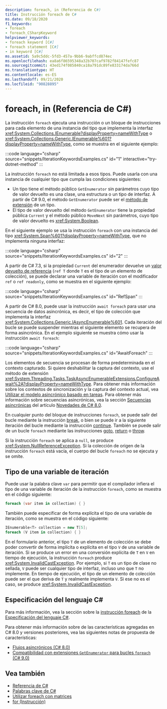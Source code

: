 ```yaml
---
description: foreach, in (Referencia de C#)
title: Instrucción foreach de C#
ms.date: 09/18/2020
f1_keywords:
- foreach
- foreach_CSharpKeyword
helpviewer_keywords:
- foreach keyword [C#]
- foreach statement [C#]
- in keyword [C#]
ms.assetid: 5a9c5ddc-5fd3-457a-9bb6-9abffcd874ec
ms.openlocfilehash: ea8a6f86595348a32b707caf9782f84147fefc87
ms.sourcegitcommit: 43ed174f085840ca18a791dc89fe833174da766d
ms.translationtype: HT
ms.contentlocale: es-ES
ms.lasthandoff: 09/21/2020
ms.locfileid: "90828895"
---
```

# <a name="foreach-in-c-reference"></a>foreach, in (Referencia de C#)

La instrucción `foreach` ejecuta una instrucción o un bloque de instrucciones para cada elemento de una instancia del tipo que implementa la interfaz <xref:System.Collections.IEnumerable?displayProperty=nameWithType> o <xref:System.Collections.Generic.IEnumerable%601?displayProperty=nameWithType>, como se muestra en el siguiente ejemplo:

:::code language="csharp" source="snippets/IterationKeywordsExamples.cs" id="1" interactive="try-dotnet-method" :::

La instrucción `foreach` no está limitada a esos tipos. Puede usarla con una instancia de cualquier tipo que cumpla las condiciones siguientes:

- Un tipo tiene el método público `GetEnumerator` sin parámetros cuyo tipo de valor devuelto es una clase, una estructura o un tipo de interfaz. A partir de C# 9.0, el método `GetEnumerator` puede ser el [método de extensión](../../programming-guide/classes-and-structs/extension-methods.md) de un tipo.
- El tipo de valor devuelto del método `GetEnumerator` tiene la propiedad pública `Current` y el método público `MoveNext` sin parámetros, cuyo tipo de valor devuelto es <xref:System.Boolean>.

En el siguiente ejemplo se usa la instrucción `foreach` con una instancia del tipo <xref:System.Span%601?displayProperty=nameWithType>, que no implementa ninguna interfaz:

:::code language="csharp" source="snippets/IterationKeywordsExamples.cs" id="2" :::

A partir de C# 7.3, si la propiedad `Current` del enumerador devuelve un [valor devuelto de referencia](ref.md#reference-return-values) (`ref T` donde `T` es el tipo de un elemento de colección), se puede declarar una variable de iteración con el modificador `ref` o `ref readonly`, como se muestra en el siguiente ejemplo:

:::code language="csharp" source="snippets/IterationKeywordsExamples.cs" id="RefSpan" :::

A partir de C# 8.0, puede usar la instrucción `await foreach` para usar una secuencia de datos asincrónica, es decir, el tipo de colección que implementa la interfaz <xref:System.Collections.Generic.IAsyncEnumerable%601>. Cada iteración del bucle se puede suspender mientras el siguiente elemento se recupera de forma asincrónica. En el ejemplo siguiente se muestra cómo usar la instrucción `await foreach`:

:::code language="csharp" source="snippets/IterationKeywordsExamples.cs" id="AwaitForeach" :::

Los elementos de secuencia se procesan de forma predeterminada en el contexto capturado. Si quiere deshabilitar la captura del contexto, use el método de extensión <xref:System.Threading.Tasks.TaskAsyncEnumerableExtensions.ConfigureAwait%2A?displayProperty=nameWithType>. Para obtener más información sobre los contextos de sincronización y la captura del contexto actual, vea [Utilizar el modelo asincrónico basado en tareas](../../../standard/asynchronous-programming-patterns/consuming-the-task-based-asynchronous-pattern.md). Para obtener más información sobre secuencias asincrónicas, vea la sección [Secuencias asincrónicas](../../whats-new/csharp-8.md#asynchronous-streams) del artículo [Novedades de C# 8.0](../../whats-new/csharp-8.md).

En cualquier punto del bloque de instrucciones `foreach`, se puede salir del bucle mediante la instrucción [break](break.md), o bien se puede ir a la siguiente iteración del bucle mediante la instrucción [continue](continue.md). También se puede salir de un bucle `foreach` mediante las instrucciones [goto](goto.md), [return](return.md) o [throw](throw.md).

Si la instrucción `foreach` se aplica a `null`, se produce <xref:System.NullReferenceException>. Si la colección de origen de la instrucción `foreach` está vacía, el cuerpo del bucle `foreach` no se ejecuta y se omite.

## <a name="type-of-an-iteration-variable"></a>Tipo de una variable de iteración

Puede usar la palabra clave `var` para permitir que el compilador infiera el tipo de una variable de iteración de la instrucción `foreach`, como se muestra en el código siguiente:

```csharp
foreach (var item in collection) { }
```

También puede especificar de forma explícita el tipo de una variable de iteración, como se muestra en el código siguiente:

```csharp
IEnumerable<T> collection = new T[5];
foreach (V item in collection) { }
```

En el formulario anterior, el tipo `T` de un elemento de colección se debe poder convertir de forma implícita o explícita en el tipo `V` de una variable de iteración. Si se produce un error en una conversión explícita de `T` en `V` en tiempo de ejecución, la instrucción `foreach` produce <xref:System.InvalidCastException>. Por ejemplo, si `T` es un tipo de clase no sellada, `V` puede ser cualquier tipo de interfaz, incluso uno que `T` no implemente. En tiempo de ejecución, el tipo de un elemento de colección puede ser el que deriva de `T` y realmente implementa `V`. Si ese no es el caso, se produce <xref:System.InvalidCastException>.

## <a name="c-language-specification"></a>Especificación del lenguaje C#

Para más información, vea la sección sobre la [instrucción foreach](~/_csharplang/spec/statements.md#the-foreach-statement) de la [Especificación del lenguaje C#](~/_csharplang/spec/introduction.md).

Para obtener más información sobre de las características agregadas en C# 8.0 y versiones posteriores, vea las siguientes notas de propuesta de características:

- [Flujos asincrónicos (C# 8.0)](~/_csharplang/proposals/csharp-8.0/async-streams.md)
- [Compatibilidad con extensiones `GetEnumerator` para bucles `foreach` (C# 9.0)](~/_csharplang/proposals/csharp-9.0/extension-getenumerator.md)

## <a name="see-also"></a>Vea también

- [Referencia de C#](../index.md)
- [Palabras clave de C#](index.md)
- [Utilizar foreach con matrices](../../programming-guide/arrays/using-foreach-with-arrays.md)
- [for (Instrucción)](for.md)
